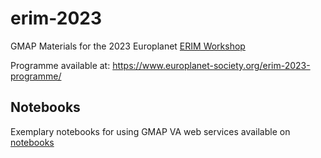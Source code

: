 # erim-2023

GMAP Materials for the 2023 Europlanet [ERIM Workshop](https://www.europlanet-society.org/erim2023/)

Programme available at: https://www.europlanet-society.org/erim-2023-programme/

## Notebooks

Exemplary notebooks for using GMAP VA web services available on [notebooks](./notebooks.)
